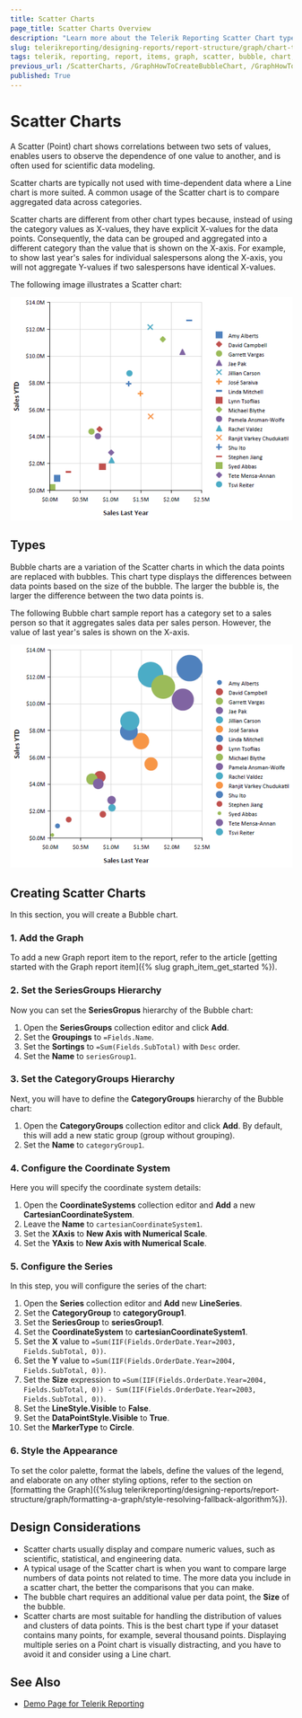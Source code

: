 ```yaml
---
title: Scatter Charts
page_title: Scatter Charts Overview
description: "Learn more about the Telerik Reporting Scatter Chart types supported by the Graph report item and learn how to create a Bubble chart."
slug: telerikreporting/designing-reports/report-structure/graph/chart-types/scatter-charts/overview
tags: telerik, reporting, report, items, graph, scatter, bubble, chart, overview, creating
previous_url: /ScatterCharts, /GraphHowToCreateBubbleChart, /GraphHowToCreateScatterChart, /report-items/graph/chart-types/scatter-charts/overview, /report-items/graph/chart-types/scatter-charts/how-to-create-scatter-chart, /report-items/graph/chart-types/scatter-charts/how-to-create-bubble-chart
published: True
---
```


# Scatter Charts

A Scatter (Point) chart shows correlations between two sets of values, enables users to observe the dependence of one value to another, and is often used for scientific data modeling. 

Scatter charts are typically not used with time-dependent data where a Line chart is more suited. A common usage of the Scatter chart is to compare aggregated data across categories. 

Scatter charts are different from other chart types because, instead of using the category values as X-values, they have explicit X-values for the data points. Consequently, the data can be grouped and aggregated into a different category than the value that is shown on the X-axis. For example, to show last year's sales for individual salespersons along the X-axis, you will not aggregate Y-values if two salespersons have identical X-values. 

The following image illustrates a Scatter chart: 

![A basic Scatter chart type](images/scatter-chart.png)

## Types

Bubble charts are a variation of the Scatter charts in which the data points are replaced with bubbles. This chart type displays the differences between data points based on the size of the bubble. The larger the bubble is, the larger the difference between the two data points is. 

The following Bubble chart sample report has a category set to a sales person so that it aggregates sales data per sales person. However, the value of last year's sales is shown on the X-axis. 

![A basic Bubble chart type](images/bubble-chart.png)

## Creating Scatter Charts

In this section, you will create a Bubble chart.

### 1. Add the Graph

To add a new Graph report item to the report, refer to the article [getting started with the Graph report item]({% slug graph_item_get_started %}). 

### 2. Set the SeriesGroups Hierarchy 

Now you can set the **SeriesGropus** hierarchy of the Bubble chart: 

1. Open the __SeriesGroups__ collection editor and click __Add__.
1. Set the __Groupings__ to `=Fields.Name`.
1. Set the __Sortings__ to `=Sum(Fields.SubTotal)` with `Desc` order. 
1. Set the __Name__ to `seriesGroup1`. 

### 3. Set the CategoryGroups Hierarchy

Next, you will have to define the **CategoryGroups** hierarchy of the Bubble chart:

1. Open the __CategoryGroups__ collection editor and click __Add__. By default, this will add a new static group (group without grouping).
1. Set the __Name__ to `categoryGroup1`. 

### 4. Configure the Coordinate System

Here you will specify the coordinate system details: 

1. Open the __CoordinateSystems__ collection editor and __Add__ a new __CartesianCoordinateSystem__. 
1. Leave the __Name__ to `cartesianCoordinateSystem1`. 
1. Set the __XAxis__ to __New Axis with Numerical Scale__. 
1. Set the __YAxis__ to __New Axis with Numerical Scale__. 

### 5. Configure the Series

In this step, you will configure the series of the chart:

1. Open the __Series__ collection editor and __Add__ new __LineSeries__. 
1. Set the __CategoryGroup__ to __categoryGroup1__. 
1. Set the __SeriesGroup__ to __seriesGroup1__. 
1. Set the __CoordinateSystem__ to __cartesianCoordinateSystem1__. 
1. Set the __X__ value to `=Sum(IIF(Fields.OrderDate.Year=2003, Fields.SubTotal, 0))`.
1. Set the __Y__ value to `=Sum(IIF(Fields.OrderDate.Year=2004, Fields.SubTotal, 0))`.
1. Set the __Size__ expression to `=Sum(IIF(Fields.OrderDate.Year=2004, Fields.SubTotal, 0)) - Sum(IIF(Fields.OrderDate.Year=2003, Fields.SubTotal, 0))`.
1. Set the __LineStyle.Visible__ to __False__. 
1. Set the __DataPointStyle.Visible__ to __True__. 
1. Set the __MarkerType__ to __Circle__. 

### 6. Style the Appearance   

To set the color palette, format the labels, define the values of the legend, and elaborate on any other styling options, refer to the section on [formatting the Graph]({%slug telerikreporting/designing-reports/report-structure/graph/formatting-a-graph/style-resolving-fallback-algorithm%}). 

## Design Considerations 

* Scatter charts usually display and compare numeric values, such as scientific, statistical, and engineering data.
* A typical usage of the Scatter chart is when you want to compare large numbers of data points not related to time. The more data you include in a scatter chart, the better the comparisons that you can make.
* The bubble chart requires an additional value per data point, the **Size** of the bubble. 
* Scatter charts are most suitable for handling the distribution of values and clusters of data points. This is the best chart type if your dataset contains many points, for example, several thousand points. Displaying multiple series on a Point chart is visually distracting, and you have to avoid it and consider using a Line chart.

## See Also 

* [Demo Page for Telerik Reporting](https://demos.telerik.com/reporting) 
